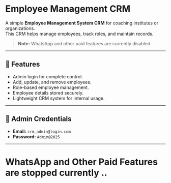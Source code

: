 # Employee Management CRM

A simple **Employee Management System CRM** for coaching institutes or organizations.  
This CRM helps manage employees, track roles, and maintain records.  

> **Note:** WhatsApp and other paid features are currently disabled.

---

## 🚀 Features
- Admin login for complete control.  
- Add, update, and remove employees.  
- Role-based employee management.  
- Employee details stored securely.  
- Lightweight CRM system for internal usage.  

---

## 🔑 Admin Credentials
- **Email:** `crm_admin@login.com`  
- **Password:** `Admin@2025`  

---






# WhatsApp and Other Paid Features are stopped currently ..

